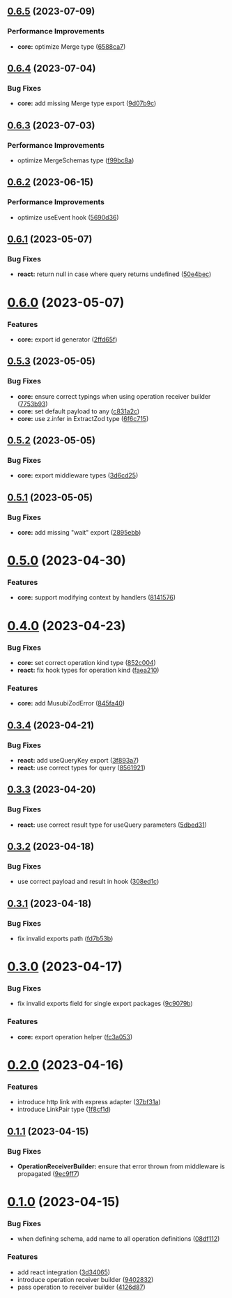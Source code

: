 ## [0.6.5](https://github.com/TheUnderScorer/musubi/compare/react-v0.6.4...react-v0.6.5) (2023-07-09)


### Performance Improvements

* **core:** optimize Merge type ([6588ca7](https://github.com/TheUnderScorer/musubi/commit/6588ca77b72a39f50ef1e7cf6e3b365ba7340982))

## [0.6.4](https://github.com/TheUnderScorer/musubi/compare/react-v0.6.3...react-v0.6.4) (2023-07-04)


### Bug Fixes

* **core:** add missing Merge type export ([9d07b9c](https://github.com/TheUnderScorer/musubi/commit/9d07b9c32a22262cf380814f1e8b54eda7eb58d2))

## [0.6.3](https://github.com/TheUnderScorer/musubi/compare/react-v0.6.2...react-v0.6.3) (2023-07-03)


### Performance Improvements

* optimize MergeSchemas type ([f99bc8a](https://github.com/TheUnderScorer/musubi/commit/f99bc8a309f8130a8a9d281d17cda76d1b43a021))

## [0.6.2](https://github.com/TheUnderScorer/musubi/compare/react-v0.6.1...react-v0.6.2) (2023-06-15)


### Performance Improvements

* optimize useEvent hook ([5690d36](https://github.com/TheUnderScorer/musubi/commit/5690d36c80ab7d9f7ef4d0469a27f4b705560ee2))

## [0.6.1](https://github.com/TheUnderScorer/musubi/compare/react-v0.6.0...react-v0.6.1) (2023-05-07)


### Bug Fixes

* **react:** return null in case where query returns undefined ([50e4bec](https://github.com/TheUnderScorer/musubi/commit/50e4bec9ff2cb2f6010533872137397e4e3700c0))

# [0.6.0](https://github.com/TheUnderScorer/musubi/compare/react-v0.5.3...react-v0.6.0) (2023-05-07)


### Features

* **core:** export id generator ([2ffd65f](https://github.com/TheUnderScorer/musubi/commit/2ffd65f190e1b987d14c38ef67cae318aca9d58c))

## [0.5.3](https://github.com/TheUnderScorer/musubi/compare/react-v0.5.2...react-v0.5.3) (2023-05-05)


### Bug Fixes

* **core:** ensure correct typings when using operation receiver builder ([7753b93](https://github.com/TheUnderScorer/musubi/commit/7753b93c40b36a4589a2922dc8bad0dac2c28a11))
* **core:** set default payload to any ([c831a2c](https://github.com/TheUnderScorer/musubi/commit/c831a2c6e85aeb8afef2015dbbbd871008d48c64))
* **core:** use z.infer in ExtractZod type ([6f6c715](https://github.com/TheUnderScorer/musubi/commit/6f6c715f5fed461f40025310faaa014e178993aa))

## [0.5.2](https://github.com/TheUnderScorer/musubi/compare/react-v0.5.1...react-v0.5.2) (2023-05-05)


### Bug Fixes

* **core:** export middleware types ([3d6cd25](https://github.com/TheUnderScorer/musubi/commit/3d6cd250cf4ccf389dcda8164cae8fcfb52b6410))

## [0.5.1](https://github.com/TheUnderScorer/musubi/compare/react-v0.5.0...react-v0.5.1) (2023-05-05)


### Bug Fixes

* **core:** add missing "wait" export ([2895ebb](https://github.com/TheUnderScorer/musubi/commit/2895ebb381d49dfc02277f4ee5ecd100aabe660a))

# [0.5.0](https://github.com/TheUnderScorer/musubi/compare/react-v0.4.0...react-v0.5.0) (2023-04-30)


### Features

* **core:** support modifying context by handlers ([8141576](https://github.com/TheUnderScorer/musubi/commit/8141576997da59d6cd519f901a921c133607931e))

# [0.4.0](https://github.com/TheUnderScorer/musubi/compare/react-v0.3.4...react-v0.4.0) (2023-04-23)


### Bug Fixes

* **core:** set correct operation kind type ([852c004](https://github.com/TheUnderScorer/musubi/commit/852c0049bd5e70fedaa8ff8ae0650d276c5c9f28))
* **react:** fix hook types for operation kind ([faea210](https://github.com/TheUnderScorer/musubi/commit/faea210fd2b02cea469745e2d0a7e7ceeb4e38bd))


### Features

* **core:** add MusubiZodError ([845fa40](https://github.com/TheUnderScorer/musubi/commit/845fa4007454fae3b1f45f2eb43bd126a1b06574))

## [0.3.4](https://github.com/TheUnderScorer/musubi/compare/react-v0.3.3...react-v0.3.4) (2023-04-21)


### Bug Fixes

* **react:** add useQueryKey export ([3f893a7](https://github.com/TheUnderScorer/musubi/commit/3f893a7ecb4a8e6bc9344dad78b0d5f6035b9ee9))
* **react:** use correct types for query ([8561921](https://github.com/TheUnderScorer/musubi/commit/856192163feb07a17f2c4f57f8b234812982a544))

## [0.3.3](https://github.com/TheUnderScorer/musubi/compare/react-v0.3.2...react-v0.3.3) (2023-04-20)


### Bug Fixes

* **react:** use correct result type for useQuery parameters ([5dbed31](https://github.com/TheUnderScorer/musubi/commit/5dbed31635386465d1b26bb6e89b287167f51ac9))

## [0.3.2](https://github.com/TheUnderScorer/musubi/compare/react-v0.3.1...react-v0.3.2) (2023-04-18)


### Bug Fixes

* use correct payload and result in hook ([308ed1c](https://github.com/TheUnderScorer/musubi/commit/308ed1c53307ce6367e9f7fb0e370cfeccb4340b))

## [0.3.1](https://github.com/TheUnderScorer/musubi/compare/react-v0.3.0...react-v0.3.1) (2023-04-18)


### Bug Fixes

* fix invalid exports path ([fd7b53b](https://github.com/TheUnderScorer/musubi/commit/fd7b53be9c5e9f02d295f8584001a3b637ea733e))

# [0.3.0](https://github.com/TheUnderScorer/musubi/compare/react-v0.2.0...react-v0.3.0) (2023-04-17)


### Bug Fixes

* fix invalid exports field for single export packages ([9c9079b](https://github.com/TheUnderScorer/musubi/commit/9c9079b6a31b840307e67ba1ea21a9142b778470))


### Features

* **core:** export operation helper ([fc3a053](https://github.com/TheUnderScorer/musubi/commit/fc3a0531bcf212c1f675c23e309777dc6fb14f16))

# [0.2.0](https://github.com/TheUnderScorer/musubi/compare/react-v0.1.1...react-v0.2.0) (2023-04-16)


### Features

* introduce http link with express adapter ([37bf31a](https://github.com/TheUnderScorer/musubi/commit/37bf31ac14229944233ec18f55e3df3deb41596e))
* introduce LinkPair type ([1f8cf1d](https://github.com/TheUnderScorer/musubi/commit/1f8cf1d65c533f17eee7de905a23629f3731f0ec))

## [0.1.1](https://github.com/TheUnderScorer/musubi/compare/react-v0.1.0...react-v0.1.1) (2023-04-15)


### Bug Fixes

* **OperationReceiverBuilder:** ensure that error thrown from middleware is propagated ([9ec9ff7](https://github.com/TheUnderScorer/musubi/commit/9ec9ff7b29a49d36ed8590c2ec7de46cddbf8cdc))

# [0.1.0](https://github.com/TheUnderScorer/musubi/compare/react-v0.0.1...react-v0.1.0) (2023-04-15)


### Bug Fixes

* when defining schema, add name to all operation definitions ([08df112](https://github.com/TheUnderScorer/musubi/commit/08df112caffe6a2d4c13e65416c81178d4c1acb7))


### Features

* add react integration ([3d34065](https://github.com/TheUnderScorer/musubi/commit/3d34065c360633bbc5915779d4f2da26caadcfa0))
* introduce operation receiver builder ([9402832](https://github.com/TheUnderScorer/musubi/commit/9402832f88505f119397a5f310764e92162069b0))
* pass operation to receiver builder ([4126d87](https://github.com/TheUnderScorer/musubi/commit/4126d87e11be4064ef01731431e9024355fdf0a3))
